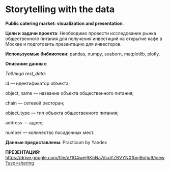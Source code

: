 # Storytelling with the data
**Public catering market: visualization and presentation**.

**Цели и задачи проекта**: Необходимо провести исследование рынка общественного питания для получения инвестиций на открытие кафе в Москве и подготовить презентацию для инвесторов.

**Используемые библиотеки**: pandas, numpy, seaborn, matplotlib, plotly.

**Описание данных**:

*Таблица rest_data*:

id — идентификатор объекта;

object_name — название объекта общественного питания;

chain — сетевой ресторан;

object_type — тип объекта общественного питания;

address — адрес;

number — количество посадочных мест.

**Данные предоставлены**: Practicum by Yandex

**ПРЕЗЕНТАЦИЯ:** https://drive.google.com/file/d/1G4wejRK5Na7jIcoYZBVYNXfbnjBotju9/view?usp=sharing

